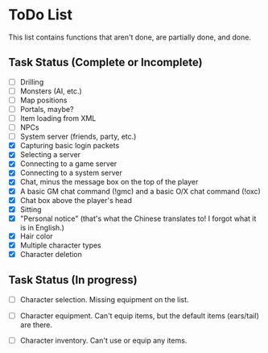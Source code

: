 
# ToDo List

This list contains functions that aren't done, are partially done, and done. 

## Task Status (Complete or Incomplete)

- [ ] Drilling
- [ ] Monsters (AI, etc.)
- [ ] Map positions
- [ ] Portals, maybe?
- [ ] Item loading from XML
- [ ] NPCs
- [ ] System server (friends, party, etc.)
- [x] Capturing basic login packets
- [x] Selecting a server
- [x] Connecting to a game server
- [x] Connecting to a system server
- [x] Chat, minus the message box on the top of the player
- [x] A basic GM chat command (!gmc) and a basic O/X chat command (!oxc)
- [x] Chat box above the player's head
- [x] Sitting
- [x] "Personal notice" (that's what the Chinese translates to! I forgot what it is in English.)
- [x] Hair color
- [x] Multiple character types
- [x] Character deletion

## Task Status (In progress)

- [ ] Character selection. Missing equipment on the list.
- [ ] Character equipment. Can't equip items, but the default items (ears/tail) are there.
- [ ] Character inventory. Can't use or equip any items.




